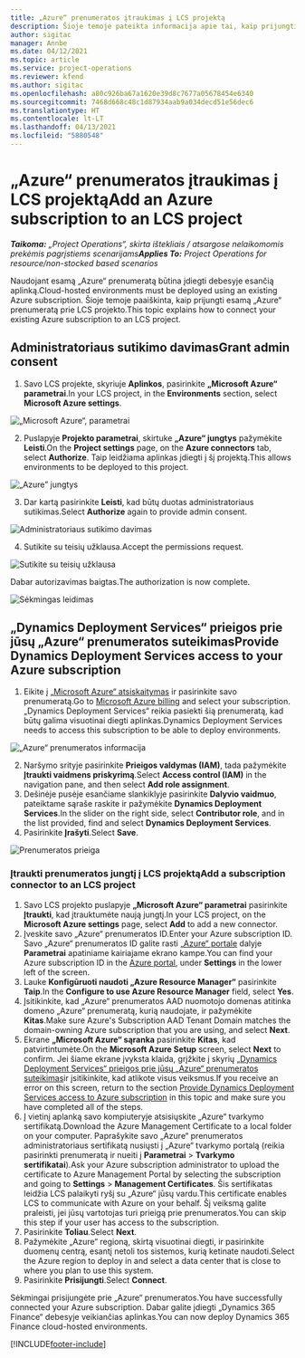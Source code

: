 ```yaml
---
title: „Azure“ prenumeratos įtraukimas į LCS projektą
description: Šioje temoje pateikta informacija apie tai, kaip prijungti „Azure“ prenumeratą prie LCS projekto.
author: sigitac
manager: Annbe
ms.date: 04/12/2021
ms.topic: article
ms.service: project-operations
ms.reviewer: kfend
ms.author: sigitac
ms.openlocfilehash: a80c926ba67a1620e39d8c7677a05678454e6340
ms.sourcegitcommit: 7468d668c48c1d87934aab9a034decd51e56dec6
ms.translationtype: HT
ms.contentlocale: lt-LT
ms.lasthandoff: 04/13/2021
ms.locfileid: "5880548"
---
```

# <a name="add-an-azure-subscription-to-an-lcs-project"></a><span data-ttu-id="62d69-103">„Azure“ prenumeratos įtraukimas į LCS projektą</span><span class="sxs-lookup"><span data-stu-id="62d69-103">Add an Azure subscription to an LCS project</span></span>

<span data-ttu-id="62d69-104">_**Taikoma:** „Project Operations“, skirta ištekliais / atsargose nelaikomomis prekėmis pagrįstiems scenarijams_</span><span class="sxs-lookup"><span data-stu-id="62d69-104">_**Applies To:** Project Operations for resource/non-stocked based scenarios_</span></span>

<span data-ttu-id="62d69-105">Naudojant esamą „Azure“ prenumeratą būtina įdiegti debesyje esančią aplinką.</span><span class="sxs-lookup"><span data-stu-id="62d69-105">Cloud-hosted environments must be deployed using an existing Azure subscription.</span></span> <span data-ttu-id="62d69-106">Šioje temoje paaiškinta, kaip prijungti esamą „Azure“ prenumeratą prie LCS projekto.</span><span class="sxs-lookup"><span data-stu-id="62d69-106">This topic explains how to connect your existing Azure subscription to an LCS project.</span></span> 

## <a name="grant-admin-consent"></a><span data-ttu-id="62d69-107">Administratoriaus sutikimo davimas</span><span class="sxs-lookup"><span data-stu-id="62d69-107">Grant admin consent</span></span>

1. <span data-ttu-id="62d69-108">Savo LCS projekte, skyriuje **Aplinkos**, pasirinkite **„Microsoft Azure“ parametrai**.</span><span class="sxs-lookup"><span data-stu-id="62d69-108">In your LCS project, in the **Environments** section, select **Microsoft Azure settings**.</span></span>

![„Microsoft Azure“, parametrai](./media/1MicrosoftAzureSettings.png)

2. <span data-ttu-id="62d69-110">Puslapyje **Projekto parametrai**, skirtuke **„Azure“ jungtys** pažymėkite **Leisti**.</span><span class="sxs-lookup"><span data-stu-id="62d69-110">On the **Project settings** page, on the **Azure connectors** tab, select **Authorize**.</span></span> <span data-ttu-id="62d69-111">Taip leidžiama aplinkas įdiegti į šį projektą.</span><span class="sxs-lookup"><span data-stu-id="62d69-111">This allows environments to be deployed to this project.</span></span>

![„Azure” jungtys](./media/2AzureConnectors.png)

3. <span data-ttu-id="62d69-113">Dar kartą pasirinkite **Leisti**, kad būtų duotas administratoriaus sutikimas.</span><span class="sxs-lookup"><span data-stu-id="62d69-113">Select **Authorize** again to provide admin consent.</span></span>

![Administratoriaus sutikimo davimas](./media/3GrantAdminConsent.png)

4. <span data-ttu-id="62d69-115">Sutikite su teisių užklausa.</span><span class="sxs-lookup"><span data-stu-id="62d69-115">Accept the permissions request.</span></span>

![Sutikite su teisių užklausa](./media/4AcceptPermissionRequest.png)

<span data-ttu-id="62d69-117">Dabar autorizavimas baigtas.</span><span class="sxs-lookup"><span data-stu-id="62d69-117">The authorization is now complete.</span></span> 

![Sėkmingas leidimas](./media/5AuthorizationComplete.png)

## <a name="provide-dynamics-deployment-services-access-to-your-azure-subscription"></a><a name="provide"></a><span data-ttu-id="62d69-119">„Dynamics Deployment Services“ prieigos prie jūsų „Azure“ prenumeratos suteikimas</span><span class="sxs-lookup"><span data-stu-id="62d69-119">Provide Dynamics Deployment Services access to your Azure subscription</span></span>

1. <span data-ttu-id="62d69-120">Eikite į [„Microsoft Azure“ atsiskaitymas](https://portal.azure.com/#blade/Microsoft\_Azure\_Billing/SubscriptionsBlade) ir pasirinkite savo prenumeratą.</span><span class="sxs-lookup"><span data-stu-id="62d69-120">Go to [Microsoft Azure billing](https://portal.azure.com/#blade/Microsoft\_Azure\_Billing/SubscriptionsBlade) and select your subscription.</span></span> <span data-ttu-id="62d69-121">„Dynamics Deployment Services“ reikia pasiekti šią prenumeratą, kad būtų galima visuotinai diegti aplinkas.</span><span class="sxs-lookup"><span data-stu-id="62d69-121">Dynamics Deployment Services needs to access this subscription to be able to deploy environments.</span></span>

![„Azure“ prenumeratos informacija](./media/6AzureSubscription.png)

2. <span data-ttu-id="62d69-123">Naršymo srityje pasirinkite **Prieigos valdymas (IAM)**, tada pažymėkite **Įtraukti vaidmens priskyrimą**.</span><span class="sxs-lookup"><span data-stu-id="62d69-123">Select **Access control (IAM)** in the navigation pane, and then select **Add role assignment**.</span></span>
3. <span data-ttu-id="62d69-124">Dešinėje pusėje esančiame slankiklyje pasirinkite **Dalyvio vaidmuo**, pateiktame sąraše raskite ir pažymėkite **Dynamics Deployment Services**.</span><span class="sxs-lookup"><span data-stu-id="62d69-124">In the slider on the right side, select **Contributor role**, and in the list provided, find and select **Dynamics Deployment Services**.</span></span> 
4. <span data-ttu-id="62d69-125">Pasirinkite **Įrašyti**.</span><span class="sxs-lookup"><span data-stu-id="62d69-125">Select **Save**.</span></span>

![Prenumeratos prieiga](./media/7SubscriptionAccess.png)

### <a name="add-a-subscription-connector-to-an-lcs-project"></a><span data-ttu-id="62d69-127">Įtraukti prenumeratos jungtį į LCS projektą</span><span class="sxs-lookup"><span data-stu-id="62d69-127">Add a subscription connector to an LCS project</span></span>

1. <span data-ttu-id="62d69-128">Savo LCS projekto puslapyje **„Microsoft Azure“ parametrai** pasirinkite **Įtraukti**, kad įtrauktumėte naują jungtį.</span><span class="sxs-lookup"><span data-stu-id="62d69-128">In your LCS project, on the **Microsoft Azure settings** page, select **Add** to add a new connector.</span></span>
2. <span data-ttu-id="62d69-129">Įveskite savo „Azure“ prenumeratos ID.</span><span class="sxs-lookup"><span data-stu-id="62d69-129">Enter your Azure subscription ID.</span></span> <span data-ttu-id="62d69-130">Savo „Azure“ prenumeratos ID galite rasti [„Azure“ portale](https://ms.portal.azure.com/) dalyje **Parametrai** apatiniame kairiajame ekrano kampe.</span><span class="sxs-lookup"><span data-stu-id="62d69-130">You can find your Azure subscription ID in the [Azure portal](https://ms.portal.azure.com/), under  **Settings**  in the lower left of the screen.</span></span>
3. <span data-ttu-id="62d69-131">Lauke **Konfigūruoti naudoti „Azure Resource Manager“** pasirinkite **Taip**.</span><span class="sxs-lookup"><span data-stu-id="62d69-131">In the **Configure to use Azure Resource Manager** field, select **Yes**.</span></span>
4. <span data-ttu-id="62d69-132">Įsitikinkite, kad „Azure“ prenumeratos AAD nuomotojo domenas atitinka domeno „Azure“ prenumeratą, kurią naudojate, ir pažymėkite **Kitas**.</span><span class="sxs-lookup"><span data-stu-id="62d69-132">Make sure Azure's Subscription AAD Tenant Domain matches the domain-owning Azure subscription that you are using, and select **Next**.</span></span>
5. <span data-ttu-id="62d69-133">Ekrane **„Microsoft Azure“ sąranka** pasirinkite **Kitas**, kad patvirtintumėte.</span><span class="sxs-lookup"><span data-stu-id="62d69-133">On the **Microsoft Azure Setup** screen, select **Next** to confirm.</span></span> <span data-ttu-id="62d69-134">Jei šiame ekrane įvyksta klaida, grįžkite į skyrių [„Dynamics Deployment Services“ prieigos prie jūsų „Azure“ prenumeratos suteikimas](#provide)ir įsitikinkite, kad atlikote visus veiksmus.</span><span class="sxs-lookup"><span data-stu-id="62d69-134">If you receive an error on this screen, return to the section [Provide Dynamics Deployment Services access to Azure subscription](#provide) in this topic and make sure you have completed all of the steps.</span></span>
6. <span data-ttu-id="62d69-135">Į vietinį aplanką savo kompiuteryje atsisiųskite „Azure“ tvarkymo sertifikatą.</span><span class="sxs-lookup"><span data-stu-id="62d69-135">Download the Azure Management Certificate to a local folder on your computer.</span></span> <span data-ttu-id="62d69-136">Paprašykite savo „Azure“ prenumeratos administratoriaus sertifikatą nusiųsti į „Azure“ tvarkymo portalą (reikia pasirinkti prenumeratą ir nueiti į **Parametrai** > **Tvarkymo sertifikatai**).</span><span class="sxs-lookup"><span data-stu-id="62d69-136">Ask your Azure subscription administrator to upload the certificate to Azure Management Portal by selecting the subscription and going to **Settings** > **Management Certificates**.</span></span> <span data-ttu-id="62d69-137">Šis sertifikatas leidžia LCS palaikyti ryšį su „Azure“ jūsų vardu.</span><span class="sxs-lookup"><span data-stu-id="62d69-137">This certificate enables LCS to communicate with Azure on your behalf.</span></span> <span data-ttu-id="62d69-138">Šį veiksmą galite praleisti, jei jūsų vartotojas turi prieigą prie prenumeratos.</span><span class="sxs-lookup"><span data-stu-id="62d69-138">You can skip this step if your user has access to the subscription.</span></span>
7. <span data-ttu-id="62d69-139">Pasirinkite **Toliau**.</span><span class="sxs-lookup"><span data-stu-id="62d69-139">Select  **Next**.</span></span>
8. <span data-ttu-id="62d69-140">Pažymėkite „Azure“ regioną, skirtą visuotinai diegti, ir pasirinkite duomenų centrą, esantį netoli tos sistemos, kurią ketinate naudoti.</span><span class="sxs-lookup"><span data-stu-id="62d69-140">Select the Azure region to deploy in and select a data center that is close to where you plan to use this system.</span></span>
9.  <span data-ttu-id="62d69-141">Pasirinkite **Prisijungti**.</span><span class="sxs-lookup"><span data-stu-id="62d69-141">Select  **Connect**.</span></span>

<span data-ttu-id="62d69-142">Sėkmingai prisijungėte prie „Azure“ prenumeratos.</span><span class="sxs-lookup"><span data-stu-id="62d69-142">You have successfully connected your Azure subscription.</span></span> <span data-ttu-id="62d69-143">Dabar galite įdiegti „Dynamics 365 Finance“ debesyje veikiančias aplinkas.</span><span class="sxs-lookup"><span data-stu-id="62d69-143">You can now deploy Dynamics 365 Finance cloud-hosted environments.</span></span>




[!INCLUDE[footer-include](../includes/footer-banner.md)]
